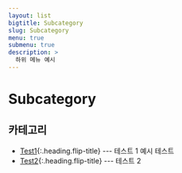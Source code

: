 ```yaml
---
layout: list
bigtitle: Subcategory
slug: Subcategory
menu: true
submenu: true
description: >
  하위 메뉴 예시
---
```


# Subcategory

## 카테고리

- [Test1]{:.heading.flip-title} --- 테스트 1 예시 테스트
- [Test2]{:.heading.flip-title} --- 테스트 2

[test1]: /test1/
[test2]: /test2/
